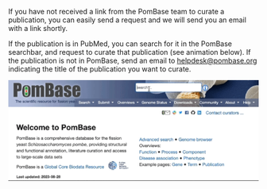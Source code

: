 If you have not received a link from the PomBase team to curate a publication, you can easily send a request and we will send you an email with a link shortly.

If the publication is in PubMed, you can search for it in the PomBase searchbar, and request to curate that publication (see animation below). If the publication is not in PomBase, send an email to [helpdesk@pombase.org](mailto:helpdesk@pombase.org) indicating the title of the publication you want to curate.

<img src="/assets/request_curation_session.gif" alt="video showing how to find a publication in PomBase and request a session link">
